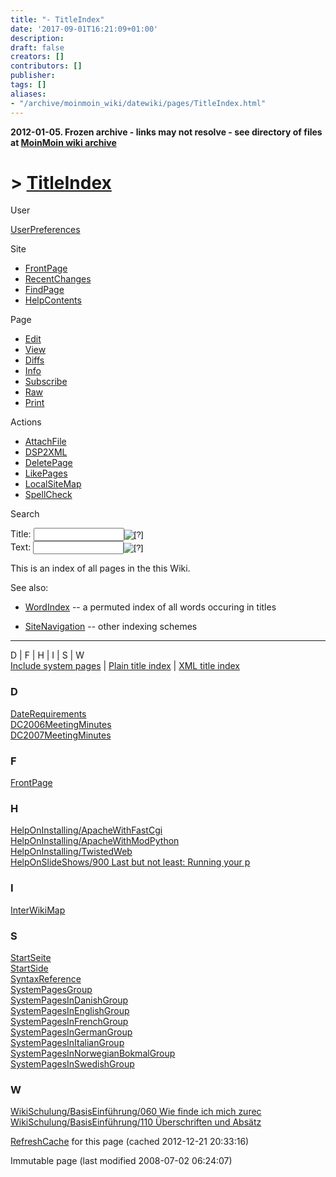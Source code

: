 ```yaml
---
title: "- TitleIndex"
date: '2017-09-01T16:21:09+01:00'
description: 
draft: false
creators: []
contributors: []
publisher: 
tags: []
aliases:
- "/archive/moinmoin_wiki/datewiki/pages/TitleIndex.html"
---
```


**2012-01-05. Frozen archive - links may not resolve - see directory of files at [MoinMoin wiki archive](/moinmoin-wiki-archive/)**

# > [TitleIndex](http://dublincore.org/datewiki/TitleIndex?action=fullsearch&value=TitleIndex&literal=1&case=1&context=40 "Click here to do a full-text search for this title")

User

 [UserPreferences](http://dublincore.org/datewiki/UserPreferences)
  

Site

- [FrontPage](http://dublincore.org/datewiki/FrontPage)
- [RecentChanges](http://dublincore.org/datewiki/RecentChanges)
- [FindPage](http://dublincore.org/datewiki/FindPage)
- [HelpContents](http://dublincore.org/datewiki/HelpContents)

Page

- [Edit](http://dublincore.org/datewiki/TitleIndex?action=edit "Edit")
- [View](http://dublincore.org/datewiki/TitleIndex "View")
- [Diffs](http://dublincore.org/datewiki/TitleIndex?action=diff "Diffs")
- [Info](http://dublincore.org/datewiki/TitleIndex?action=info "Info")
- [Subscribe](http://dublincore.org/datewiki/TitleIndex?action=subscribe "Subscribe")
- [Raw](http://dublincore.org/datewiki/TitleIndex?action=raw "Raw")
- [Print](http://dublincore.org/datewiki/TitleIndex?action=print "Print")

Actions

- [AttachFile](http://dublincore.org/datewiki/TitleIndex?action=AttachFile)
- [DSP2XML](http://dublincore.org/datewiki/TitleIndex?action=DSP2XML)
- [DeletePage](http://dublincore.org/datewiki/TitleIndex?action=DeletePage)
- [LikePages](http://dublincore.org/datewiki/TitleIndex?action=LikePages)
- [LocalSiteMap](http://dublincore.org/datewiki/TitleIndex?action=LocalSiteMap)
- [SpellCheck](http://dublincore.org/datewiki/TitleIndex?action=SpellCheck)

Search

<form method="POST" action="/datewiki/TitleIndex">
<p>
<input name="action" value="inlinesearch" type="hidden">
<input name="context" value="40" type="hidden">
Title: <input name="text_title" size="15" maxlength="50" type="text"><input src="TitleIndex_files/moin-search.png" name="button_title" alt="[?]" type="image"><br>Text: <input name="text_full" size="15" maxlength="50" type="text"><input src="TitleIndex_files/moin-search.png" name="button_full" alt="[?]" type="image">
</p>
</form>

This is an index of all pages in the this Wiki. 

See also:

- [WordIndex](http://dublincore.org/datewiki/WordIndex) -- a permuted index of all words occuring in titles

- [SiteNavigation](http://dublincore.org/datewiki/SiteNavigation) -- other indexing schemes

* * *

D | F | H | I | S | W  
 [Include system pages](http://dublincore.org/datewiki/TitleIndex?allpages=1)&nbsp;| [Plain title index](http://dublincore.org/datewiki/TitleIndex?action=titleindex)&nbsp;| [XML title index](http://dublincore.org/datewiki/TitleIndex?action=titleindex&mimetype=text/xml)

<a name="D"><h3>D</h3></a> [DateRequirements](http://dublincore.org/datewiki/DateRequirements)  
 [DC2006MeetingMinutes](http://dublincore.org/datewiki/DC2006MeetingMinutes)  
 [DC2007MeetingMinutes](http://dublincore.org/datewiki/DC2007MeetingMinutes)<a name="F"><h3>F</h3></a> [FrontPage](http://dublincore.org/datewiki/FrontPage)<a name="H"><h3>H</h3></a> [HelpOnInstalling/ApacheWithFastCgi](http://dublincore.org/datewiki/HelpOnInstalling_2fApacheWithFastCgi)  
 [HelpOnInstalling/ApacheWithModPython](http://dublincore.org/datewiki/HelpOnInstalling_2fApacheWithModPython)  
 [HelpOnInstalling/TwistedWeb](http://dublincore.org/datewiki/HelpOnInstalling_2fTwistedWeb)  
 [HelpOnSlideShows/900 Last but not least: Running your p](http://dublincore.org/datewiki/HelpOnSlideShows_2f900_20Last_20but_20not_20least_3a_20Running_20your_20p)<a name="I"><h3>I</h3></a> [InterWikiMap](http://dublincore.org/datewiki/InterWikiMap)<a name="S"><h3>S</h3></a> [StartSeite](http://dublincore.org/datewiki/StartSeite)  
 [StartSide](http://dublincore.org/datewiki/StartSide)  
 [SyntaxReference](http://dublincore.org/datewiki/SyntaxReference)  
 [SystemPagesGroup](http://dublincore.org/datewiki/SystemPagesGroup)  
 [SystemPagesInDanishGroup](http://dublincore.org/datewiki/SystemPagesInDanishGroup)  
 [SystemPagesInEnglishGroup](http://dublincore.org/datewiki/SystemPagesInEnglishGroup)  
 [SystemPagesInFrenchGroup](http://dublincore.org/datewiki/SystemPagesInFrenchGroup)  
 [SystemPagesInGermanGroup](http://dublincore.org/datewiki/SystemPagesInGermanGroup)  
 [SystemPagesInItalianGroup](http://dublincore.org/datewiki/SystemPagesInItalianGroup)  
 [SystemPagesInNorwegianBokmalGroup](http://dublincore.org/datewiki/SystemPagesInNorwegianBokmalGroup)  
 [SystemPagesInSwedishGroup](http://dublincore.org/datewiki/SystemPagesInSwedishGroup)<a name="W"><h3>W</h3></a> [WikiSchulung/BasisEinführung/060 Wie finde ich mich zurec](http://dublincore.org/datewiki/WikiSchulung_2fBasisEinf_fchrung_2f060_20Wie_20finde_20ich_20mich_20zurec)  
 [WikiSchulung/BasisEinführung/110 Überschriften und Absätz](http://dublincore.org/datewiki/WikiSchulung_2fBasisEinf_fchrung_2f110_20_dcberschriften_20und_20Abs_e4tz)

 [RefreshCache](http://dublincore.org/datewiki/TitleIndex?action=refresh&arena=Page.py&key=TitleIndex.text_html) for this page (cached 2012-12-21 20:33:16)  

Immutable page (last modified 2008-07-02 06:24:07)

